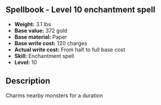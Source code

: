 ## Spellbook - Level 10 enchantment spell
- **Weight:** 3.1 lbs
- **Base value:** 372 gold
- **Base material:** Paper
- **Base write cost:** 120 charges
- **Actual write cost:** From half to full base cost
- **Skill:** Enchantment spell
- **Level:** 10
## Description
Charms nearby monsters for a duration

